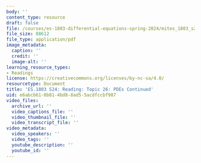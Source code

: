 ```yaml
---
body: ''
content_type: resource
draft: false
file: /courses/es-1803-differential-equations-spring-2024/mites_1803_s24_topic26.pdf
file_size: 88612
file_type: application/pdf
image_metadata:
  caption: ''
  credit: ''
  image-alt: ''
learning_resource_types:
- Readings
license: https://creativecommons.org/licenses/by-nc-sa/4.0/
resourcetype: Document
title: 'ES.1803 S24: Reading: Topic 26: PDEs Continued'
uid: e6abcb61-0b81-4bd8-8ad5-5acdfccbf987
video_files:
  archive_url: ''
  video_captions_file: ''
  video_thumbnail_file: ''
  video_transcript_file: ''
video_metadata:
  video_speakers: ''
  video_tags: ''
  youtube_description: ''
  youtube_id: ''
---
```


